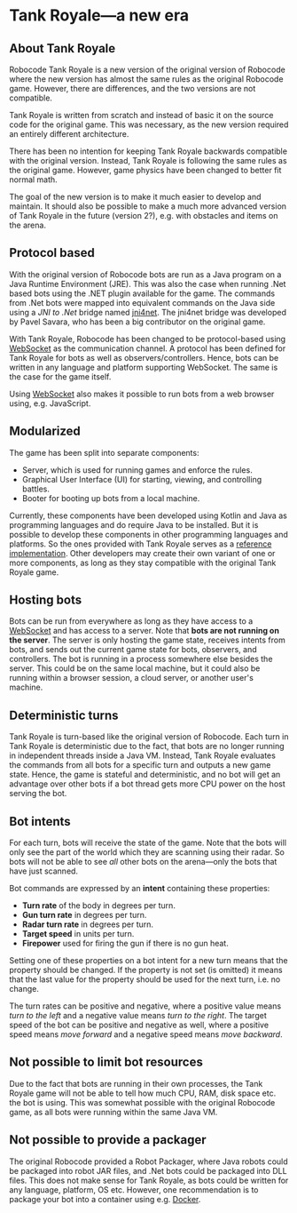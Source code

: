 # Tank Royale—a new era

## About Tank Royale

Robocode Tank Royale is a new version of the original version of Robocode where the new version has almost the same rules as the original Robocode game. However, there are differences, and the two versions are not compatible.

Tank Royale is written from scratch and instead of basic it on the source code for the original game. This was necessary, as the new version required an entirely different architecture.

There has been no intention for keeping Tank Royale backwards compatible with the original version. Instead, Tank Royale is following the same rules as the original game. However, game physics have been changed to better fit normal math.

The goal of the new version is to make it much easier to develop and maintain. It should also be possible to make a much more advanced version of Tank Royale in the future (version 2?), e.g. with obstacles and items on the arena.

## Protocol based

With the original version of Robocode bots are run as a Java program on a Java Runtime Environment (JRE). This was also the case when running .Net based bots using the .NET plugin available for the game. The commands from .Net bots were mapped into equivalent commands on the Java side using a _JNI to .Net_ bridge named [jni4net](http://jni4net.com/). The jni4net bridge was developed by Pavel Savara, who has been a big contributor on the original game.

With Tank Royale, Robocode has been changed to be protocol-based using [WebSocket](https://en.wikipedia.org/wiki/WebSocket) as the communication channel. A protocol has been defined for Tank Royale for bots as well as observers/controllers. Hence, bots can be written in any language and platform supporting WebSocket. The same is the case for the game itself.

Using [WebSocket](https://en.wikipedia.org/wiki/WebSocket) also makes it possible to run bots from a web browser using, e.g. JavaScript.

## Modularized

The game has been split into separate components:

- Server, which is used for running games and enforce the rules.
- Graphical User Interface (UI) for starting, viewing, and controlling battles.
- Booter for booting up bots from a local machine.

Currently, these components have been developed using Kotlin and Java as programming languages and do require Java to be installed. But it is possible to develop these components in other programming languages and platforms. So the ones provided with Tank Royale serves as a [reference implementation](https://en.wikipedia.org/wiki/Reference_implementation). Other developers may create their own variant of one or more components, as long as they stay compatible with the original Tank Royale game.

## Hosting bots

Bots can be run from everywhere as long as they have access to a [WebSocket](https://en.wikipedia.org/wiki/WebSocket) and has access to a server. Note that **bots are not running on the server**. The server is only hosting the game state, receives intents from bots, and sends out the current game state for bots, observers, and controllers. The bot is running in a process somewhere else besides the server. This could be on the same local machine, but it could also be running within a browser session, a cloud server, or another user's machine.

## Deterministic turns

Tank Royale is turn-based like the original version of Robocode. Each turn in Tank Royale is deterministic due to the fact, that bots are no longer running in independent threads inside a Java VM. Instead, Tank Royale evaluates the commands from all bots for a specific turn and outputs a new game state. Hence, the game is stateful and deterministic, and no bot will get an advantage over other bots if a bot thread gets more CPU power on the host serving the bot.

## Bot intents

For each turn, bots will receive the state of the game. Note that the bots will only see the part of the world which they are scanning using their radar. So bots will not be able to see _all_ other bots on the arena—only the bots that have just scanned.

Bot commands are expressed by an **intent** containing these properties:

- **Turn rate** of the body in degrees per turn.
- **Gun turn rate** in degrees per turn.
- **Radar turn rate** in degrees per turn.
- **Target speed** in units per turn.
- **Firepower** used for firing the gun if there is no gun heat.

Setting one of these properties on a bot intent for a new turn means that the property should be changed. If the property is not set (is omitted) it means that the last value for the property should be used for the next turn, i.e. no change.

The turn rates can be positive and negative, where a positive value means _turn to the left_ and a negative value means _turn to the right_. The target speed of the bot can be positive and negative as well, where a positive speed means _move forward_ and a negative speed means _move backward_.

## Not possible to limit bot resources

Due to the fact that bots are running in their own processes, the Tank Royale game will not be able to tell how much CPU, RAM, disk space etc. the bot is using. This was somewhat possible with the original Robocode game, as all bots were running within the same Java VM.

## Not possible to provide a packager

The original Robocode provided a Robot Packager, where Java robots could be packaged into robot JAR files, and .Net bots could be packaged into DLL files. This does not make sense for Tank Royale, as bots could be written for any language, platform, OS etc. However, one recommendation is to package your bot into a container using e.g. [Docker](https://www.docker.com/).
